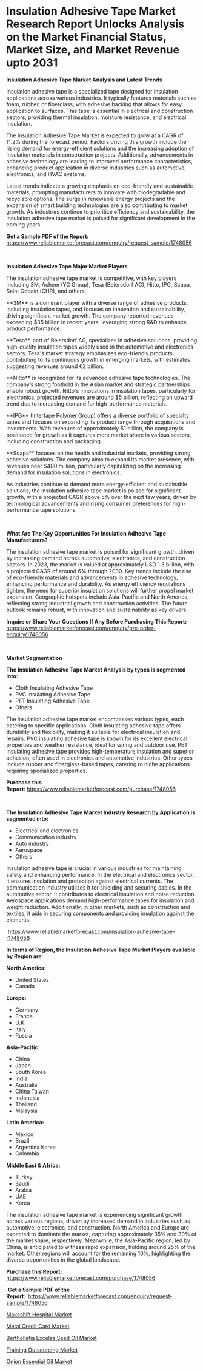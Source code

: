 <p><h1>Insulation Adhesive Tape Market Research Report Unlocks Analysis on the Market Financial Status, Market Size, and Market Revenue upto 2031</h1></p><p><strong>Insulation Adhesive Tape Market Analysis and Latest Trends</strong></p>
<p><p>Insulation adhesive tape is a specialized tape designed for insulation applications across various industries. It typically features materials such as foam, rubber, or fiberglass, with adhesive backing that allows for easy application to surfaces. This tape is essential in electrical and construction sectors, providing thermal insulation, moisture resistance, and electrical insulation. </p><p>The Insulation Adhesive Tape Market is expected to grow at a CAGR of 11.2% during the forecast period. Factors driving this growth include the rising demand for energy-efficient solutions and the increasing adoption of insulation materials in construction projects. Additionally, advancements in adhesive technology are leading to improved performance characteristics, enhancing product application in diverse industries such as automotive, electronics, and HVAC systems.</p><p>Latest trends indicate a growing emphasis on eco-friendly and sustainable materials, prompting manufacturers to innovate with biodegradable and recyclable options. The surge in renewable energy projects and the expansion of smart building technologies are also contributing to market growth. As industries continue to prioritize efficiency and sustainability, the insulation adhesive tape market is poised for significant development in the coming years.</p></p>
<p><strong>Get a Sample PDF of the Report:&nbsp;</strong> <a href="https://www.reliablemarketforecast.com/enquiry/request-sample/1748056?utm_campaign=1170&utm_medium=2&utm_source=Github&utm_content=ia&utm_term=11112024&utm_id=insulation-adhesive-tape">https://www.reliablemarketforecast.com/enquiry/request-sample/1748056</a></p>
<p>&nbsp;</p>
<p><strong>Insulation Adhesive Tape Major Market Players</strong></p>
<p><p>The insulation adhesive tape market is competitive, with key players including 3M, Achem (YC Group), Tesa (Beiersdorf AG), Nitto, IPG, Scapa, Saint Gobain (CHR), and others. </p><p>**3M** is a dominant player with a diverse range of adhesive products, including insulation tapes, and focuses on innovation and sustainability, driving significant market growth. The company reported revenues exceeding $35 billion in recent years, leveraging strong R&D to enhance product performance.</p><p>**Tesa**, part of Beiersdorf AG, specializes in adhesive solutions, providing high-quality insulation tapes widely used in the automotive and electronics sectors. Tesa's market strategy emphasizes eco-friendly products, contributing to its continuous growth in emerging markets, with estimates suggesting revenues around €2 billion.</p><p>**Nitto** is recognized for its advanced adhesive tape technologies. The company’s strong foothold in the Asian market and strategic partnerships enable robust growth. Nitto's innovations in insulation tapes, particularly for electronics, projected revenues are around $5 billion, reflecting an upward trend due to increasing demand for high-performance materials.</p><p>**IPG** (Intertape Polymer Group) offers a diverse portfolio of specialty tapes and focuses on expanding its product range through acquisitions and investments. With revenues of approximately $1 billion, the company is positioned for growth as it captures more market share in various sectors, including construction and packaging.</p><p>**Scapa** focuses on the health and industrial markets, providing strong adhesive solutions. The company aims to expand its market presence, with revenues near $400 million, particularly capitalizing on the increasing demand for insulation solutions in electronics.</p><p>As industries continue to demand more energy-efficient and sustainable solutions, the insulation adhesive tape market is poised for significant growth, with a projected CAGR above 5% over the next few years, driven by technological advancements and rising consumer preferences for high-performance tape solutions.</p></p>
<p>&nbsp;</p>
<p><strong>What Are The Key Opportunities For Insulation Adhesive Tape Manufacturers?</strong></p>
<p><p>The insulation adhesive tape market is poised for significant growth, driven by increasing demand across automotive, electronics, and construction sectors. In 2023, the market is valued at approximately USD 1.3 billion, with a projected CAGR of around 6% through 2030. Key trends include the rise of eco-friendly materials and advancements in adhesive technology, enhancing performance and durability. As energy efficiency regulations tighten, the need for superior insulation solutions will further propel market expansion. Geographic hotspots include Asia-Pacific and North America, reflecting strong industrial growth and construction activities. The future outlook remains robust, with innovation and sustainability as key drivers.</p></p>
<p><strong>Inquire or Share Your Questions If Any Before Purchasing This Report:</strong> <a href="https://www.reliablemarketforecast.com/enquiry/pre-order-enquiry/1748056?utm_campaign=1170&utm_medium=2&utm_source=Github&utm_content=ia&utm_term=11112024&utm_id=insulation-adhesive-tape">https://www.reliablemarketforecast.com/enquiry/pre-order-enquiry/1748056</a></p>
<p>&nbsp;</p>
<p><strong>Market Segmentation</strong></p>
<p><strong>The Insulation Adhesive Tape Market Analysis by types is segmented into:</strong></p>
<p><ul><li>Cloth Insulating Adhesive Tape</li><li>PVC Insulating Adhesive Tape</li><li>PET Insulating Adhesive Tape</li><li>Others</li></ul></p>
<p><p>The insulation adhesive tape market encompasses various types, each catering to specific applications. Cloth insulating adhesive tape offers durability and flexibility, making it suitable for electrical insulation and repairs. PVC insulating adhesive tape is known for its excellent electrical properties and weather resistance, ideal for wiring and outdoor use. PET insulating adhesive tape provides high-temperature insulation and superior adhesion, often used in electronics and automotive industries. Other types include rubber and fiberglass-based tapes, catering to niche applications requiring specialized properties.</p></p>
<p><strong>Purchase this Report:&nbsp;</strong><a href="https://www.reliablemarketforecast.com/purchase/1748056?utm_campaign=1170&utm_medium=2&utm_source=Github&utm_content=ia&utm_term=11112024&utm_id=insulation-adhesive-tape">https://www.reliablemarketforecast.com/purchase/1748056</a></p>
<p>&nbsp;</p>
<p><strong>The Insulation Adhesive Tape Market Industry Research by Application is segmented into:</strong></p>
<p><ul><li>Electrical and electronics</li><li>Communication industry</li><li>Auto industry</li><li>Aerospace</li><li>Others</li></ul></p>
<p><p>Insulation adhesive tape is crucial in various industries for maintaining safety and enhancing performance. In the electrical and electronics sector, it ensures insulation and protection against electrical currents. The communication industry utilizes it for shielding and securing cables. In the automotive sector, it contributes to electrical insulation and noise reduction. Aerospace applications demand high-performance tapes for insulation and weight reduction. Additionally, in other markets, such as construction and textiles, it aids in securing components and providing insulation against the elements.</p></p>
<p><a href="https://www.reliablemarketforecast.com/insulation-adhesive-tape-r1748056?utm_campaign=1170&utm_medium=2&utm_source=Github&utm_content=ia&utm_term=11112024&utm_id=insulation-adhesive-tape">&nbsp;https://www.reliablemarketforecast.com/insulation-adhesive-tape-r1748056</a></p>
<p><strong>In terms of Region, the Insulation Adhesive Tape Market Players available by Region are:</strong></p>
<p>
    <p> <strong> North America: </strong>
        <ul>
            <li>United States</li>
            <li>Canada</li>
        </ul>
        </p> 
    <p> <strong> Europe: </strong>
        <ul>
            <li>Germany</li>
            <li>France</li>
            <li>U.K.</li>
            <li>Italy</li>
            <li>Russia</li>
        </ul>
        </p> 
    <p> <strong> Asia-Pacific: </strong>
        <ul>
            <li>China</li>
            <li>Japan</li>
            <li>South Korea</li>
            <li>India</li>
            <li>Australia</li>
            <li>China Taiwan</li>
            <li>Indonesia</li>
            <li>Thailand</li>
            <li>Malaysia</li>
        </ul>
        </p> 
    <p> <strong> Latin America: </strong>
        <ul>
            <li>Mexico</li>
            <li>Brazil</li>
            <li>Argentina Korea</li>
            <li>Colombia</li>
        </ul>
        </p> 
    <p> <strong> Middle East & Africa: </strong>
        <ul>
            <li>Turkey</li>
            <li>Saudi</li>
            <li>Arabia</li>
            <li>UAE</li>
            <li>Korea</li>
        </ul>
    </p>
    </p>
<p><p>The insulation adhesive tape market is experiencing significant growth across various regions, driven by increased demand in industries such as automotive, electronics, and construction. North America and Europe are expected to dominate the market, capturing approximately 35% and 30% of the market share, respectively. Meanwhile, the Asia-Pacific region, led by China, is anticipated to witness rapid expansion, holding around 25% of the market. Other regions will account for the remaining 10%, highlighting the diverse opportunities in the global landscape.</p></p>
<p><strong>Purchase this Report: </strong><a href="https://www.reliablemarketforecast.com/purchase/1748056?utm_campaign=1170&utm_medium=2&utm_source=Github&utm_content=ia&utm_term=11112024&utm_id=insulation-adhesive-tape">https://www.reliablemarketforecast.com/purchase/1748056</a></p>
<p>&nbsp;<strong>Get a Sample PDF of the Report:&nbsp;&nbsp;</strong><a href="https://www.reliablemarketforecast.com/enquiry/request-sample/1748056?utm_campaign=1170&utm_medium=2&utm_source=Github&utm_content=ia&utm_term=11112024&utm_id=insulation-adhesive-tape">https://www.reliablemarketforecast.com/enquiry/request-sample/1748056</a></p>
<p><strong></strong></p>
<p><p><a href="https://issuu.com/reportprime-2/docs/makeshift-hospital-market-size-2030_2c8aecaa94c85e?utm_campaign=1170&utm_medium=2&utm_source=Github&utm_content=ia&utm_term=11112024&utm_id=insulation-adhesive-tape">Makeshift Hospital Market</a></p><p><a href="https://www.linkedin.com/pulse/decoding-metal-credit-card-market-signals-growth-algorithms-2024-2031-asgoc?utm_campaign=1170&utm_medium=2&utm_source=Github&utm_content=ia&utm_term=11112024&utm_id=insulation-adhesive-tape">Metal Credit Card Market</a></p><p><a href="https://github.com/padencrooks0o/Market-Research-Report-List-1/blob/main/bertholletia-excelsa-seed-oil-market.md?utm_campaign=1170&utm_medium=2&utm_source=Github&utm_content=ia&utm_term=11112024&utm_id=insulation-adhesive-tape">Bertholletia Excelsa Seed Oil Market</a></p><p><a href="https://issuu.com/reportprime-2/docs/training-outsourcing-market-size-20_684e71d9f3c079?utm_campaign=1170&utm_medium=2&utm_source=Github&utm_content=ia&utm_term=11112024&utm_id=insulation-adhesive-tape">Training Outsourcing Market</a></p><p><a href="https://www.linkedin.com/pulse/pioneering-growth-analyzing-global-onion-essential-oil-market-dynamics-bpjec?utm_campaign=1170&utm_medium=2&utm_source=Github&utm_content=ia&utm_term=11112024&utm_id=insulation-adhesive-tape">Onion Essential Oil Market</a></p></p>